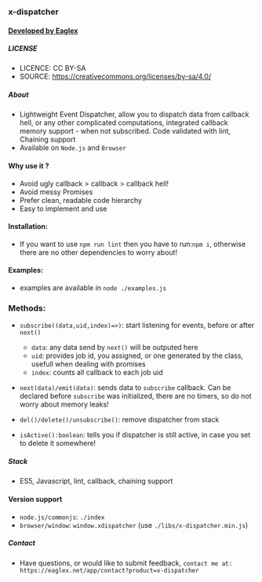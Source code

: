 ### x-dispatcher
####  [ Developed by Eaglex ](http://eaglex.net)

##### LICENSE

* LICENCE: CC BY-SA
* SOURCE: https://creativecommons.org/licenses/by-sa/4.0/

##### About
- Lightweight Event Dispatcher, allow you to dispatch data from callback hell, or any other complicated computations, integrated callback memory support - when not subscribed. Code validated with lint, Chaining support
- Available on `Node.js` and `Browser`

#### Why use it ?
- Avoid ugly callback > callback > callback hell!
- Avoid messy Promises
- Prefer clean, readable code hierarchy
- Easy to implement and use


#### Installation:
- If you want to use `npm run lint` then you have to run:`npm i`, otherwise there are no other dependencies to worry about!

#### Examples:
- examples are available in `node ./examples.js`

### Methods:
- `subscribe((data,uid,index)=>)`: start listening for events, before or after `next()`
    - `data`: any data send by `next()` will be outputed here
    - `uid`: provides job id, you assigned, or one generated by the class, usefull when dealing with promises
    - `index`: counts all callback to each job uid

- `next(data)/emit(data)`: sends data to `subscribe` callback. Can be declared before `subscribe` was initialized, there are no timers, so do not worry about memory leaks! 

- `del()/delete()/unsubscribe()`: remove dispatcher from stack

- `isActive():boolean`: tells you if dispatcher is still active, in case you set to delete it somewhere!


##### Stack
-  ES5, Javascript, lint, callback, chaining support

#### Version support
- `node.js/commonjs`: `./index`
- `browser/window`: `window.xdispatcher` (use `./libs/x-dispatcher.min.js`)


##### Contact
* Have questions, or would like to submit feedback, `contact me at: https://eaglex.net/app/contact?product=x-dispatcher`
